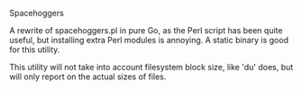 Spacehoggers

A rewrite of spacehoggers.pl in pure Go, as the Perl script has been quite useful, but installing extra Perl modules is annoying.
A static binary is good for this utility.

This utility will not take into account filesystem block size, like 'du' does, but will only report on the actual sizes of files.


